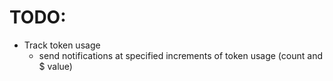 # TODO:
- Track token usage
  - send notifications at specified increments of token usage (count and $ value)
